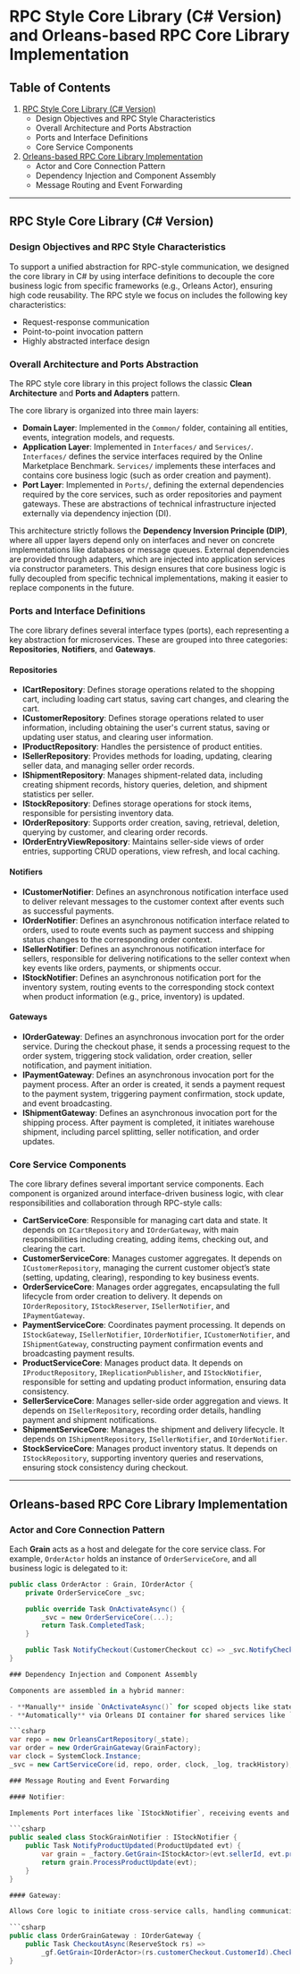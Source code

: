 # RPC Style Core Library (C# Version) and Orleans-based RPC Core Library Implementation

## Table of Contents

1. [RPC Style Core Library (C# Version)](#rpc-style-core-library-c-version)
   - Design Objectives and RPC Style Characteristics
   - Overall Architecture and Ports Abstraction
   - Ports and Interface Definitions
   - Core Service Components
2. [Orleans-based RPC Core Library Implementation](#orleans-based-rpc-core-library-implementation)
   - Actor and Core Connection Pattern
   - Dependency Injection and Component Assembly
   - Message Routing and Event Forwarding

---

## RPC Style Core Library (C# Version)

### Design Objectives and RPC Style Characteristics

To support a unified abstraction for RPC-style communication, we designed the core library in C# by using interface definitions to decouple the core business logic from specific frameworks (e.g., Orleans Actor), ensuring high code reusability. The RPC style we focus on includes the following key characteristics:
- Request-response communication
- Point-to-point invocation pattern
- Highly abstracted interface design

### Overall Architecture and Ports Abstraction

The RPC style core library in this project follows the classic **Clean Architecture** and **Ports and Adapters** pattern.

The core library is organized into three main layers:
- **Domain Layer**: Implemented in the `Common/` folder, containing all entities, events, integration models, and requests.
- **Application Layer**: Implemented in `Interfaces/` and `Services/`. `Interfaces/` defines the service interfaces required by the Online Marketplace Benchmark. `Services/` implements these interfaces and contains core business logic (such as order creation and payment).
- **Port Layer**: Implemented in `Ports/`, defining the external dependencies required by the core services, such as order repositories and payment gateways. These are abstractions of technical infrastructure injected externally via dependency injection (DI).

This architecture strictly follows the **Dependency Inversion Principle (DIP)**, where all upper layers depend only on interfaces and never on concrete implementations like databases or message queues. External dependencies are provided through adapters, which are injected into application services via constructor parameters. This design ensures that core business logic is fully decoupled from specific technical implementations, making it easier to replace components in the future.

### Ports and Interface Definitions

The core library defines several interface types (ports), each representing a key abstraction for microservices. These are grouped into three categories: **Repositories**, **Notifiers**, and **Gateways**.

#### Repositories
- **ICartRepository**: Defines storage operations related to the shopping cart, including loading cart status, saving cart changes, and clearing the cart.
- **ICustomerRepository**: Defines storage operations related to user information, including obtaining the user's current status, saving or updating user status, and clearing user information.
- **IProductRepository**: Handles the persistence of product entities.
- **ISellerRepository**: Provides methods for loading, updating, clearing seller data, and managing seller order records.
- **IShipmentRepository**: Manages shipment-related data, including creating shipment records, history queries, deletion, and shipment statistics per seller.
- **IStockRepository**: Defines storage operations for stock items, responsible for persisting inventory data.
- **IOrderRepository**: Supports order creation, saving, retrieval, deletion, querying by customer, and clearing order records.
- **IOrderEntryViewRepository**: Maintains seller-side views of order entries, supporting CRUD operations, view refresh, and local caching.

#### Notifiers
- **ICustomerNotifier**: Defines an asynchronous notification interface used to deliver relevant messages to the customer context after events such as successful payments.
- **IOrderNotifier**: Defines an asynchronous notification interface related to orders, used to route events such as payment success and shipping status changes to the corresponding order context.
- **ISellerNotifier**: Defines an asynchronous notification interface for sellers, responsible for delivering notifications to the seller context when key events like orders, payments, or shipments occur.
- **IStockNotifier**: Defines an asynchronous notification port for the inventory system, routing events to the corresponding stock context when product information (e.g., price, inventory) is updated.

#### Gateways
- **IOrderGateway**: Defines an asynchronous invocation port for the order service. During the checkout phase, it sends a processing request to the order system, triggering stock validation, order creation, seller notification, and payment initiation.
- **IPaymentGateway**: Defines an asynchronous invocation port for the payment process. After an order is created, it sends a payment request to the payment system, triggering payment confirmation, stock update, and event broadcasting.
- **IShipmentGateway**: Defines an asynchronous invocation port for the shipping process. After payment is completed, it initiates warehouse shipment, including parcel splitting, seller notification, and order updates.

### Core Service Components

The core library defines several important service components. Each component is organized around interface-driven business logic, with clear responsibilities and collaboration through RPC-style calls:
- **CartServiceCore**: Responsible for managing cart data and state. It depends on `ICartRepository` and `IOrderGateway`, with main responsibilities including creating, adding items, checking out, and clearing the cart.
- **CustomerServiceCore**: Manages customer aggregates. It depends on `ICustomerRepository`, managing the current customer object’s state (setting, updating, clearing), responding to key business events.
- **OrderServiceCore**: Manages order aggregates, encapsulating the full lifecycle from order creation to delivery. It depends on `IOrderRepository`, `IStockReserver`, `ISellerNotifier`, and `IPaymentGateway`.
- **PaymentServiceCore**: Coordinates payment processing. It depends on `IStockGateway`, `ISellerNotifier`, `IOrderNotifier`, `ICustomerNotifier`, and `IShipmentGateway`, constructing payment confirmation events and broadcasting payment results.
- **ProductServiceCore**: Manages product data. It depends on `IProductRepository`, `IReplicationPublisher`, and `IStockNotifier`, responsible for setting and updating product information, ensuring data consistency.
- **SellerServiceCore**: Manages seller-side order aggregation and views. It depends on `ISellerRepository`, recording order details, handling payment and shipment notifications.
- **ShipmentServiceCore**: Manages the shipment and delivery lifecycle. It depends on `IShipmentRepository`, `ISellerNotifier`, and `IOrderNotifier`.
- **StockServiceCore**: Manages product inventory status. It depends on `IStockRepository`, supporting inventory queries and reservations, ensuring stock consistency during checkout.

---

## Orleans-based RPC Core Library Implementation

### Actor and Core Connection Pattern

Each **Grain** acts as a host and delegate for the core service class. For example, `OrderActor` holds an instance of `OrderServiceCore`, and all business logic is delegated to it:

```csharp
public class OrderActor : Grain, IOrderActor {
    private OrderServiceCore _svc;

    public override Task OnActivateAsync() {
        _svc = new OrderServiceCore(...);
        return Task.CompletedTask;
    }

    public Task NotifyCheckout(CustomerCheckout cc) => _svc.NotifyCheckoutAsync(cc);
}

### Dependency Injection and Component Assembly

Components are assembled in a hybrid manner:

- **Manually** inside `OnActivateAsync()` for scoped objects like state wrappers.
- **Automatically** via Orleans DI container for shared services like `ILogger<T>` or configuration classes.

```csharp
var repo = new OrleansCartRepository(_state);
var order = new OrderGrainGateway(GrainFactory);
var clock = SystemClock.Instance;
_svc = new CartServiceCore(id, repo, order, clock, _log, trackHistory);

### Message Routing and Event Forwarding

#### Notifier:

Implements Port interfaces like `IStockNotifier`, receiving events and forwarding them to the corresponding Grain:

```csharp
public sealed class StockGrainNotifier : IStockNotifier {
    public Task NotifyProductUpdated(ProductUpdated evt) {
        var grain = _factory.GetGrain<IStockActor>(evt.sellerId, evt.productId.ToString());
        return grain.ProcessProductUpdate(evt);
    }
}

#### Gateway:

Allows Core logic to initiate cross-service calls, handling communication via Grains:

```csharp
public class OrderGrainGateway : IOrderGateway {
    public Task CheckoutAsync(ReserveStock rs) =>
        _gf.GetGrain<IOrderActor>(rs.customerCheckout.CustomerId).Checkout(rs);
}
